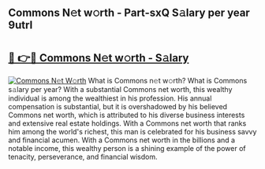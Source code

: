 ## Commons N𝚎t w𝚘rth - Part-sxQ S𝚊lary per year 9utrI

# <h2><a href="http://gc3wq49.nevu.top/?p=Commons">🔗 👉🔴 Commons N𝚎t w𝚘rth - S𝚊lary</a></h2>

[![Commons N𝚎t W𝚘rth](https://i.imgur.com/Oavwk0R.jpeg)](http://gc3wq49.nevu.top/?p=Commons)
What is Commons n𝚎t w𝚘rth? What is Commons s𝚊lary per year?
With a substantial Commons net worth, this wealthy individual is among the wealthiest in his profession. His annual compensation is substantial, but it is overshadowed by his believed Commons net worth, which is attributed to his diverse business interests and extensive real estate holdings. With a Commons net worth that ranks him among the world's richest, this man is celebrated for his business savvy and financial acumen. With a Commons net worth in the billions and a notable income, this wealthy person is a shining example of the power of tenacity, perseverance, and financial wisdom.
